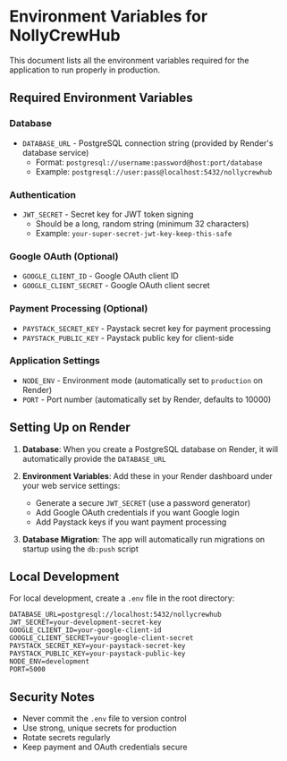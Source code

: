 # Environment Variables for NollyCrewHub

This document lists all the environment variables required for the application to run properly in production.

## Required Environment Variables

### Database
- `DATABASE_URL` - PostgreSQL connection string (provided by Render's database service)
  - Format: `postgresql://username:password@host:port/database`
  - Example: `postgresql://user:pass@localhost:5432/nollycrewhub`

### Authentication
- `JWT_SECRET` - Secret key for JWT token signing
  - Should be a long, random string (minimum 32 characters)
  - Example: `your-super-secret-jwt-key-keep-this-safe`

### Google OAuth (Optional)
- `GOOGLE_CLIENT_ID` - Google OAuth client ID
- `GOOGLE_CLIENT_SECRET` - Google OAuth client secret

### Payment Processing (Optional)
- `PAYSTACK_SECRET_KEY` - Paystack secret key for payment processing
- `PAYSTACK_PUBLIC_KEY` - Paystack public key for client-side

### Application Settings
- `NODE_ENV` - Environment mode (automatically set to `production` on Render)
- `PORT` - Port number (automatically set by Render, defaults to 10000)

## Setting Up on Render

1. **Database**: When you create a PostgreSQL database on Render, it will automatically provide the `DATABASE_URL`

2. **Environment Variables**: Add these in your Render dashboard under your web service settings:
   - Generate a secure `JWT_SECRET` (use a password generator)
   - Add Google OAuth credentials if you want Google login
   - Add Paystack keys if you want payment processing

3. **Database Migration**: The app will automatically run migrations on startup using the `db:push` script

## Local Development

For local development, create a `.env` file in the root directory:

```env
DATABASE_URL=postgresql://localhost:5432/nollycrewhub
JWT_SECRET=your-development-secret-key
GOOGLE_CLIENT_ID=your-google-client-id
GOOGLE_CLIENT_SECRET=your-google-client-secret
PAYSTACK_SECRET_KEY=your-paystack-secret-key
PAYSTACK_PUBLIC_KEY=your-paystack-public-key
NODE_ENV=development
PORT=5000
```

## Security Notes

- Never commit the `.env` file to version control
- Use strong, unique secrets for production
- Rotate secrets regularly
- Keep payment and OAuth credentials secure